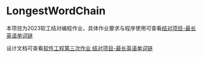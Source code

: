 # LongestWordChain

本项目为2023软工结对编程作业，具体作业要求与程序使用可查看[结对项目-最长英语单词链](https://bbs.csdn.net/topics/613883108)

设计文档可查看[软件工程第三次作业 结对项目-最长英语单词链](https://www.cnblogs.com/silhouette-/p/17234896.html)
